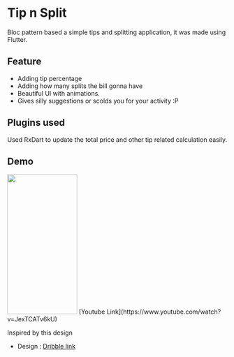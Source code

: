 # Tip n Split

Bloc pattern based a simple tips and splitting application, it was made using Flutter. 

## Feature

+ Adding tip percentage
+ Adding how many splits the bill gonna have
+ Beautiful UI with animations.
+ Gives silly suggestions or scolds you for your activity :P

## Plugins used

Used RxDart to update the total price and other tip related calculation easily.

## Demo

<img src="https://github.com/adar2378/tip_calculator/blob/master/untitled.gif" width="160" height="320" />
[Youtube Link](https://www.youtube.com/watch?v=JexTCATv6kU)

Inspired by this design
- Design : [Dribble link](https://dribbble.com/shots/3984873-Tip-calculator)

